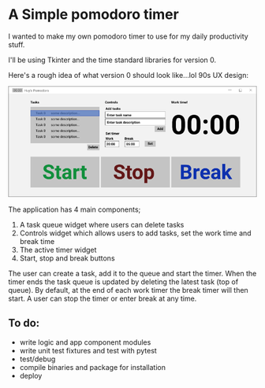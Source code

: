 # A Simple pomodoro timer
I wanted to make my own pomodoro timer to use for my daily productivity stuff.

I'll be using Tkinter and the time standard libraries for version 0.

Here's a rough idea of what version 0 should look like...lol 90s UX design:

![Huy's Pomodoro](ui/huys-pomodoro.png)

The application has 4 main components;
1. A task queue widget where users can delete tasks
2. Controls widget which allows users to add tasks, set the work time and break time
3. The active timer widget
4. Start, stop and break buttons

The user can create a task, add it to the queue and start the timer. When the timer ends the task queue is updated by deleting the latest task (top of queue). By default, at the end of each work timer the break timer will then start. A user can stop the timer or enter break at any time. 

## To do:
* write logic and app component modules
* write unit test fixtures and test with pytest
* test/debug
* compile binaries and package for installation
* deploy
